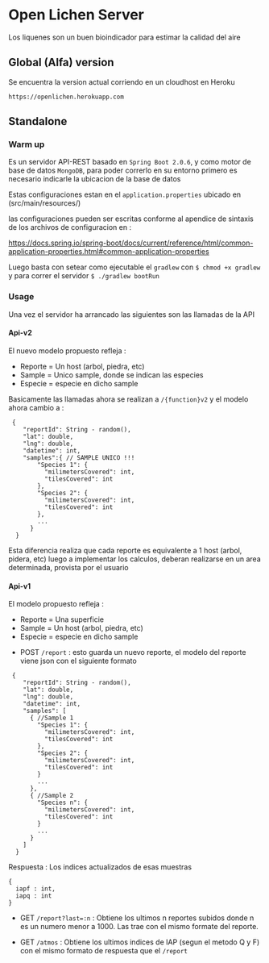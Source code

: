 # Open Lichen Server
Los liquenes son un buen bioindicador para estimar la calidad del aire

## Global (Alfa) version
Se encuentra la version actual corriendo en un cloudhost en Heroku

`https://openlichen.herokuapp.com`

## Standalone

### Warm up
Es un servidor API-REST basado en `Spring Boot 2.0.6`, y como motor de base
de datos `MongoDB`, para poder correrlo en su entorno primero es necesario 
indicarle la ubicacion de la base de datos

Estas configuraciones estan en el `application.properties` ubicado en 
(src/main/resources/)

las configuraciones pueden ser escritas conforme al apendice de sintaxis de
los archivos de configuracion en :

https://docs.spring.io/spring-boot/docs/current/reference/html/common-application-properties.html#common-application-properties

Luego basta con setear como ejecutable el `gradlew` con `$ chmod +x gradlew`  
y para correr el servidor
`$ ./gradlew bootRun`


### Usage

Una vez el servidor ha arrancado las siguientes son las llamadas de la API

#### Api-v2 
El nuevo modelo propuesto refleja :
* Reporte = Un host (arbol, piedra, etc)
* Sample = Unico sample, donde se indican las especies
* Especie = especie en dicho sample

Basicamente las llamadas ahora se realizan a `/{function}v2` y el modelo
ahora cambio a :
```
 {
    "reportId": String - random(),
    "lat": double,
    "lng": double,
    "datetime": int,
    "samples":{ // SAMPLE UNICO !!!
        "Species 1": {
          "milimetersCovered": int,
          "tilesCovered": int
        },
        "Species 2": {
          "milimetersCovered": int,
          "tilesCovered": int
        },
        ...
      }
  }
```
Esta diferencia realiza que cada reporte es equivalente a 1 host (arbol, pidera, etc) 
luego a implementar los calculos, deberan realizarse en un area determinada, provista
por el usuario

#### Api-v1
El modelo propuesto refleja :
* Reporte = Una superficie 
* Sample = Un host (arbol, piedra, etc)
* Especie = especie en dicho sample

- POST  `/report` : esto guarda un nuevo reporte, el modelo del reporte viene
json con el siguiente formato

```
 {
    "reportId": String - random(),
    "lat": double,
    "lng": double,
    "datetime": int,
    "samples": [
      { //Sample 1
        "Species 1": {
          "milimetersCovered": int,
          "tilesCovered": int
        },
        "Species 2": {
          "milimetersCovered": int,
          "tilesCovered": int
        }
        ...
      }, 
      { //Sample 2
        "Species n": {
          "milimetersCovered": int,
          "tilesCovered": int
        }
        ...
      }
    ]
  }
```
Respuesta : Los indices actualizados de esas muestras
```
{
  iapf : int,
  iapq : int
}
```
 - GET `/report?last=:n` : Obtiene los ultimos n reportes subidos donde n
es un numero menor a 1000. Las trae con el mismo formate del reporte.

 - GET `/atmos` : Obtiene los ultimos indices de IAP (segun el metodo Q y F)
 con el mismo formato de respuesta que el `/report`






